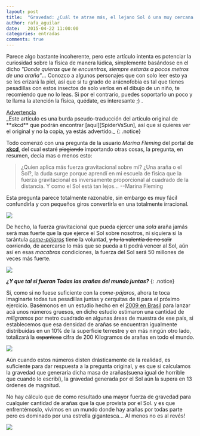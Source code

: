```yaml
---
layout: post
title:  "Gravedad: ¿Cuál te atrae más, el lejano Sol ó una muy cercana araña?"
author: rafa_aguilar
date:   2015-04-22 11:00:00
categories: entradas
comments: true
---
```


Parece algo bastante incoherente, pero este artículo intenta es potenciar la curiosidad sobre la física de manera lúdica, simplemente basándose en el dicho *"Donde quieras que te encuentras, siempre estarás a pocos metros de una araña"*... Conozco a algunos personajes que con solo leer esto ya se les erizará la piel, así que si tu grado de arácnofobia es tal que tienes pesadillas con estos insectos de solo verlos en el dibujo de un niño, te recomiendo que no lo leas.  Si por el contrario, puedes soportarlo un poco y te llama la atención la física, quédate, es interesante ;) .

<div markdown="0"><a href="#" class="btn btn-danger">Advertencia</a></div>
_Este artículo es una burda pseudo-traducción del artículo original de  **xkcd** que podrán encontrar [aquí][SpiderVsSun], así que si quieres ver el original y no la copia, ya estás advertido._
{: .notice}

Todo comenzó con una pregunta de la usuario *Marina Fleming* del portal de **[xkcd][WhatIf]**, del cual estaré <s>plagiando</s> importando otras cosas, la pregunta, en resumen, decía mas o menos esto:

>¿Quien aplica más fuerza gravitacional sobre mí? ¿Una araña o el Sol?, la duda surge porque aprendí en mi escuela de física que la fuerza gravitacional es inversamente proporcional al cuadrado de la distancia. Y como el Sol está tan lejos...  --Marina Fleming

Esta pregunta parece totalmente razonable, sin embargo es muy fácil confundirla y con pequeños giros convertirla en una totalmente irracional.

![][irracional]


De hecho, la fuerza gravitacional que pueda ejercer una *sola* araña jamás será mas fuerte que la que ejerce el Sol sobre nosotros, ni siquiera si la tarántula *[come-pájaros][bird-eating]* tiene la voluntad, <s>y tu la valentía de no salir corriendo</s>, de acercarse lo más que se pueda a ti podrá vencer al Sol, aún así en esas *macabras* condiciones, la fuerza del Sol será 50 millones de veces más fuerte.

![][cobarde]

***¿Y que tal si fueran **Todas las arañas del mundo juntas**?***
{: .notice}

Si, como si no fuese suficiente con la *come-pájaros*, ahora te toca imaginarte todas tus pesadillas juntas y cerquitas de ti para el próximo ejercicio.  Basémonos en un estudio hecho en el [2009 en Brasil][estudio] para lanzar acá unos números gruesos, en dicho estudio estimaron una cantidad de *miligramos* por metro cuadrado en algunas áreas de muestra de ese país, si establecemos que esa densidad de arañas se encuentran igualmente distribuidas en un 10% de la superficie terrestre y en más ningún otro lado, totalizará la <s>espantosa</s> cifra de 200 Kilogramos de arañas en todo el mundo.

![][humanos]

Aún cuando estos números disten drásticamente de la realidad, es suficiente para dar respuesta a la pregunta original, y es que si calculamos la gravedad que generaría dicha masa de arañas(suena igual de horrible que cuando lo escribí), la gravedad generada por el Sol aún la supera en 13 órdenes de magnitud.

No hay cálculo que de como resultado una mayor fuerza de gravedad para cualquier cantidad de arañas que la que provista por el Sol. y es que enfrentémoslo, vivimos en un mundo donde hay arañas por todas parte pero es dominado por una estrella gigantesca... Al menos no es al revés!


![][SistemaAracnido]



[SpiderVsSun]:http://what-if.xkcd.com/136/
[WhatIf]:http://what-if.xkcd.com
[irracional]:http://what-if.xkcd.com/imgs/a/136/question.png
[bird-eating]:https://en.wikipedia.org/wiki/Goliath_birdeater
[cobarde]:http://what-if.xkcd.com/imgs/a/136/force.png
[estudio]:http://www.bioone.org/doi/pdf/10.1636/T08-21.1
[humanos]:http://what-if.xkcd.com/imgs/a/136/feet.png
[SistemaAracnido]:http://what-if.xkcd.com/imgs/a/136/planet.png